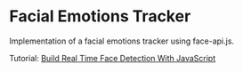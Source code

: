 # Facial Emotions Tracker

Implementation of a facial emotions tracker using face-api.js.

Tutorial: [Build Real Time Face Detection With JavaScript](https://www.youtube.com/watch?v=CVClHLwv-4I)